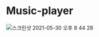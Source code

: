 # Music-player

![스크린샷 2021-05-30 오후 8 44 28](https://user-images.githubusercontent.com/73012145/123503788-1b80e980-d690-11eb-9635-4976a586ea05.png)

